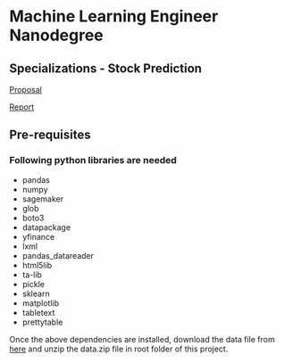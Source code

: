 # Machine Learning Engineer Nanodegree
## Specializations - Stock Prediction

[Proposal](proposal.md)

[Report](report.md)

## Pre-requisites

### Following python libraries are needed

- pandas
- numpy
- sagemaker
- glob
- boto3
- datapackage
- yfinance
- lxml
- pandas_datareader
- html5lib
- ta-lib
- pickle
- sklearn
- matplotlib
- tabletext
- prettytable 

Once the above dependencies are installed, download the data file from [here](https://drive.google.com/file/d/1n7fb0WuAyKozWtEHnk-D1P0JMgFQyK-u/view?usp=sharing) and unzip the data.zip file in root folder of this project.
